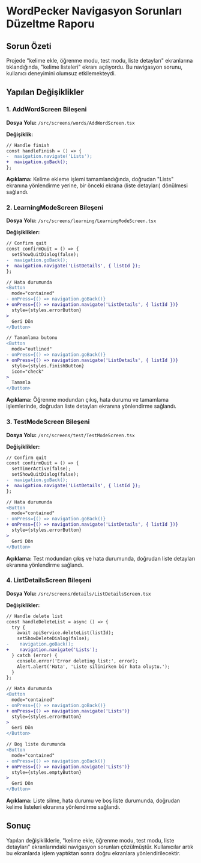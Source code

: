 # WordPecker Navigasyon Sorunları Düzeltme Raporu

## Sorun Özeti
Projede "kelime ekle, öğrenme modu, test modu, liste detayları" ekranlarına tıklandığında, "kelime listeleri" ekranı açılıyordu. Bu navigasyon sorunu, kullanıcı deneyimini olumsuz etkilemekteydi.

## Yapılan Değişiklikler

### 1. AddWordScreen Bileşeni
**Dosya Yolu:** `/src/screens/words/AddWordScreen.tsx`

**Değişiklik:**
```diff
// Handle finish
const handleFinish = () => {
-  navigation.navigate('Lists');
+  navigation.goBack();
};
```

**Açıklama:** Kelime ekleme işlemi tamamlandığında, doğrudan "Lists" ekranına yönlendirme yerine, bir önceki ekrana (liste detayları) dönülmesi sağlandı.

### 2. LearningModeScreen Bileşeni
**Dosya Yolu:** `/src/screens/learning/LearningModeScreen.tsx`

**Değişiklikler:**
```diff
// Confirm quit
const confirmQuit = () => {
  setShowQuitDialog(false);
-  navigation.goBack();
+  navigation.navigate('ListDetails', { listId });
};
```

```diff
// Hata durumunda
<Button 
  mode="contained" 
- onPress={() => navigation.goBack()} 
+ onPress={() => navigation.navigate('ListDetails', { listId })} 
  style={styles.errorButton}
>
  Geri Dön
</Button>
```

```diff
// Tamamlama butonu
<Button
  mode="outlined"
- onPress={() => navigation.goBack()}
+ onPress={() => navigation.navigate('ListDetails', { listId })}
  style={styles.finishButton}
  icon="check"
>
  Tamamla
</Button>
```

**Açıklama:** Öğrenme modundan çıkış, hata durumu ve tamamlama işlemlerinde, doğrudan liste detayları ekranına yönlendirme sağlandı.

### 3. TestModeScreen Bileşeni
**Dosya Yolu:** `/src/screens/test/TestModeScreen.tsx`

**Değişiklikler:**
```diff
// Confirm quit
const confirmQuit = () => {
  setTimerActive(false);
  setShowQuitDialog(false);
-  navigation.goBack();
+  navigation.navigate('ListDetails', { listId });
};
```

```diff
// Hata durumunda
<Button 
  mode="contained" 
- onPress={() => navigation.goBack()} 
+ onPress={() => navigation.navigate('ListDetails', { listId })} 
  style={styles.errorButton}
>
  Geri Dön
</Button>
```

**Açıklama:** Test modundan çıkış ve hata durumunda, doğrudan liste detayları ekranına yönlendirme sağlandı.

### 4. ListDetailsScreen Bileşeni
**Dosya Yolu:** `/src/screens/details/ListDetailsScreen.tsx`

**Değişiklikler:**
```diff
// Handle delete list
const handleDeleteList = async () => {
  try {
    await apiService.deleteList(listId);
    setShowDeleteDialog(false);
-    navigation.goBack();
+    navigation.navigate('Lists');
  } catch (error) {
    console.error('Error deleting list:', error);
    Alert.alert('Hata', 'Liste silinirken bir hata oluştu.');
  }
};
```

```diff
// Hata durumunda
<Button 
  mode="contained" 
- onPress={() => navigation.goBack()} 
+ onPress={() => navigation.navigate('Lists')} 
  style={styles.errorButton}
>
  Geri Dön
</Button>
```

```diff
// Boş liste durumunda
<Button 
  mode="contained" 
- onPress={() => navigation.goBack()} 
+ onPress={() => navigation.navigate('Lists')} 
  style={styles.emptyButton}
>
  Geri Dön
</Button>
```

**Açıklama:** Liste silme, hata durumu ve boş liste durumunda, doğrudan kelime listeleri ekranına yönlendirme sağlandı.

## Sonuç
Yapılan değişikliklerle, "kelime ekle, öğrenme modu, test modu, liste detayları" ekranlarındaki navigasyon sorunları çözülmüştür. Kullanıcılar artık bu ekranlarda işlem yaptıktan sonra doğru ekranlara yönlendirilecektir.
